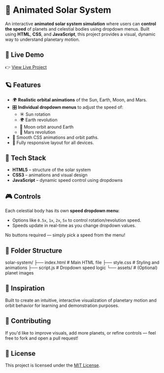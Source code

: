 # 🌌 Animated Solar System

An interactive **animated solar system simulation** where users can **control the speed** of planets and celestial bodies using dropdown menus. Built using **HTML**, **CSS**, and **JavaScript**, this project provides a visual, dynamic way to understand planetary motion.

## 🔗 Live Demo

👉 [View Live Project](https://solar-system-ten-azure.vercel.app/)

## 🪐 Features

- 🌍 **Realistic orbital animations** of the Sun, Earth, Moon, and Mars.
- 🎛️ **Individual dropdown menus** to adjust the speed of:
  - ☀️ Sun rotation
  - 🌍 Earth revolution
  - 🌙 Moon orbit around Earth
  - 🔴 Mars revolution
- 💫 Smooth CSS animations and orbit paths.
- 📱 Fully responsive layout for all devices.

## 🧪 Tech Stack

- **HTML5** – structure of the solar system
- **CSS3** – animations and visual design
- **JavaScript** – dynamic speed control using dropdowns

## 🎮 Controls

Each celestial body has its own **speed dropdown menu**:
- Options like `0.5x`, `1x`, `2x`, `5x` to control rotation/revolution speed.
- Speeds update in real-time as you change dropdown values.

No buttons required — simply pick a speed from the menu!

## 📁 Folder Structure
solar-system/
├── index.html # Main HTML file
├── style.css # Styling and animations
├── script.js # Dropdown speed logic
└── assets/ # (Optional) planet images


## 🧠 Inspiration

Built to create an intuitive, interactive visualization of planetary motion and orbit behavior for learning and demonstration purposes.

## 🤝 Contributing

If you'd like to improve visuals, add more planets, or refine controls — feel free to fork and open a pull request!

## 📄 License

This project is licensed under the [MIT License](LICENSE).

